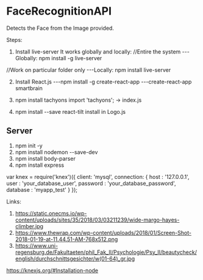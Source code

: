# FaceRecognitionAPI

Detects the Face from the Image provided.

Steps:
1. Install live-server
It works globally and locally:
//Entire the system
---Globally: npm install -g live-server

//Work on particular folder only
---Locally: npm install live-server

2. Install React.js
---npm install -g create-react-app
---create-react-app smartbrain

3. npm install tachyons
import 'tachyons'; -> index.js

4. npm install --save react-tilt
install in Logo.js

## Server
1. npm init -y
2. npm install nodemon --save-dev
3. npm install body-parser
4. npm install express


var knex = require('knex')({
  client: 'mysql',
  connection: {
    host : '127.0.0.1',
    user : 'your_database_user',
    password : 'your_database_password',
    database : 'myapp_test'
  }
});

Links:
1. https://static.onecms.io/wp-content/uploads/sites/35/2018/03/03211239/wide-margo-hayes-climber.jpg
2. https://www.thewrap.com/wp-content/uploads/2018/01/Screen-Shot-2018-01-19-at-11.44.51-AM-768x512.png
3. https://www.uni-regensburg.de/Fakultaeten/phil_Fak_II/Psychologie/Psy_II/beautycheck/english/durchschnittsgesichter/w(01-64)_gr.jpg


https://knexjs.org/#Installation-node
